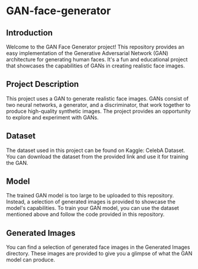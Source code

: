 # GAN-face-generator

## Introduction
Welcome to the GAN Face Generator project! This repository provides an easy implementation of the Generative Adversarial Network (GAN) architecture for generating human faces. It's a fun and educational project that showcases the capabilities of GANs in creating realistic face images.

## Project Description
This project uses a GAN to generate realistic face images. GANs consist of two neural networks, a generator, and a discriminator, that work together to produce high-quality synthetic images. The project provides an opportunity to explore and experiment with GANs.

## Dataset
The dataset used in this project can be found on Kaggle: CelebA Dataset. You can download the dataset from the provided link and use it for training the GAN.

## Model
The trained GAN model is too large to be uploaded to this repository. Instead, a selection of generated images is provided to showcase the model's capabilities. To train your GAN model, you can use the dataset mentioned above and follow the code provided in this repository.

## Generated Images
You can find a selection of generated face images in the Generated Images directory. These images are provided to give you a glimpse of what the GAN model can produce.

